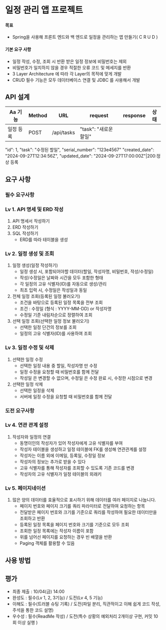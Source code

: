# 일정 관리 앱 프로젝트
#### 목표
- Spring을 사용해 프론트 엔드와 백 엔드로 일정을 관리하는 앱 만들기( C R U D )
#### 기본 요구 사항
- 일정 작성, 수정, 조회 시 반환 받은 일정 정보에 비밀번호는 제외
- 비밀번호가 일치하지 않을 경우 적절한 오류 코드 및 메세지를 반환
- 3 Layer Architecture 에 따라 각 Layer의 목적에 맞게 개발
- CRUD 필수 기능은 모두 데이터베이스 연결 및 JDBC 를 사용해서 개발

##  API 설계
|Aa 기능 | Method| URL       |request|response|상태
|------|---|-----------|---|---|---|
|일정 등록|POST|/api/tasks|"task": "새로운 할일"|
"id": 1,
"task": "수정된 할일",
"serial_number": "123e4567"
"created_date": "2024-09-27T12:34:56Z",
"updated_date": "2024-09-27T17:00:00Z"|200:정상 등록


## 요구 사항

### 필수 요구사항

### Lv 1. API 명세 및 ERD 작성
1. API 명세서 작성하기
2. ERD 작성하기
3. SQL 작성하기
    - ERD를 따라 테이블을 생성
### Lv 2. 일정 생성 및 조회
1. 일정 생성(일정 작성하기)
    - 일정 생성 시, 포함되어야할 데이터(할일, 작성자명, 비밀번호, 작성/수정일)
    - 작성/수정일은 날짜와 시간을 모두 포함한 형태
    - 각 일정의 고유 식별자(ID)를 자동으로 생성/관리
    - 최초 입력 시, 수정일은 작성일과 동일
2. 전체 일정 조회(등록된 일정 불러오기)
    - 조건을 바탕으로 등록된 일정 목록을 전부 조회
    - 조건 : 수정일 (형식 : YYYY-MM-DD) or 작성자명
    - 수정일 기준 내림차순으로 정렬하여 조회
3. 선택 일정 조회(선택한 일정 정보 불러오기)
    - 선택한 일정 단건의 정보를 조회
    - 일정의 고유 식별자(ID)를 사용하여 조회
### Lv 3. 일정 수정 및 삭제
1. 선택한 일정 수정
    - 선택한 일정 내용 중 할일, 작성자명 만 수정
    - 일정 수정을 요청할 때 비밀번호를 함께 전달
    - 작성일 은 변경할 수 없으며, 수정일 은 수정 완료 시, 수정한 시점으로 변경
2. 선택한 일정 삭제
    - 선택한 일정을 삭제
    - 서버에 일정 수정을 요청할 때 비밀번호를 함께 전달
### 도전 요구사항

### Lv 4.  연관 관계 설정
1. 작성자와 일정의 연결
    -  동명이인의 작성자가 있어 작성자에게 고유 식별자를 부여
    -  작성자 테이블을 생성하고 일정 테이블에 FK를 생성해 연관관계를 설정
    -  작성자는 이름 외에 이메일, 등록일, 수정일 정보
    -  작성자의 정보는 추가로 받을 수 있다
    -  고유 식별자를 통해 작성자를 조회할 수 있도록 기존 코드를 변경
    -  작성자의 고유 식별자가 일정 테이블의 외래키
### Lv 5.  페이지네이션
1. 많은 양의 데이터를 효율적으로 표시하기 위해 데이터를 여러 페이지로 나눕니다.
    - 페이지 번호와 페이지 크기를 쿼리 파라미터로 전달하여 요청하는 항목
    - 전달받은 페이지 번호와 크기를 기준으로 쿼리를 작성하여 필요한 데이터만을 조회하고 반환
    - 등록된 일정 목록을 페이지 번호와 크기를 기준으로 모두 조회
    - 조회한 일정 목록에는 작성자 이름이 포함
    - 위를 넘어선 페이지를 요청하는 경우 빈 배열을 반환
    - Paging 객체를 활용할 수 있음
## 사용 방법

## 평가
- 최종 제출 : 10/04(금) 14:00
- 완성도 : 필수(Lv 1, 2, 3기능) / 도전(Lv 4, 5 기능)
- 이해도 : 필수(트러블 슈팅 기록) / 도전(파일 분리, 직관적이고 이해 쉽게 코드 작성, 주석을 통한 코드 설명)
- 우수성 : 필수(ReadMe 작성) / 도전(특수 상황의 예외처리 2개이상 구현, 커밋 10회 이상 실행 )

